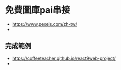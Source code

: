 # 免費圖庫pai串接

- https://www.pexels.com/zh-tw/
- 

## 完成範例

- https://coffeeteacher.github.io/react9web-project/
- 
